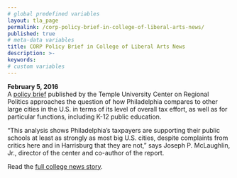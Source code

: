 ```yaml
---
# global predefined variables
layout: tla_page
permalink: /corp-policy-brief-in-college-of-liberal-arts-news/
published: true
# meta-data variables
title: CORP Policy Brief in College of Liberal Arts News
description: >-
keywords:
# custom variables
---
```


**February 5, 2016**<br>
A [policy brief](https://sites.temple.edu/corparchives/files/2019/08/2Tax-Effort-Philly-Web.pdf) published by the Temple University Center on Regional Politics approaches the question of how Philadelphia compares to other large cities in the U.S. in terms of its level of overall tax effort, as well as for particular functions, including K-12 public education.

“This analysis shows Philadelphia’s taxpayers are supporting their public schools at least as strongly as most big U.S. cities, despite complaints from critics here and in Harrisburg that they are not,” says Joseph P. McLaughlin, Jr., director of the center and co-author of the report.

Read the [full college news story](https://liberalarts.temple.edu/news/how-well-does-philadelphia-support-its-schools-new-perspective).
